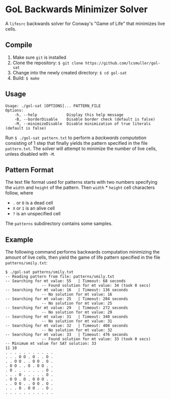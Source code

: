 # GoL Backwards Minimizer Solver

A `lifesrc` backwards solver for Conway's "Game of Life" that minimizes live cells.

## Compile

1. Make sure `git` is installed
2. Clone the repository: `$ git clone https://github.com/lcsmuller/gol-sat`
3. Change into the newly created directory: `$ cd gol-sat`
4. Build: `$ make`

## Usage

```
Usage: ./gol-sat [OPTIONS]... PATTERN_FILE
Options:
    -h, --help             Display this help message
    -B, --borderDisable    Disable border check (default is false)
    -M, --minimizeDisable  Disable minimization of true literals (default is false)
```

Run `$ ./gol-sat pattern.txt` to perform a *backwards computation* consisting of 1 step that finally yields the pattern specified in the file `pattern.txt`. The solver will attempt to minimize the number of live cells, unless disabled with `-M`.

## Pattern Format
The text file format used for patterns starts with two numbers specifying the `width` and `height` of the pattern. Then `width` * `height` cell characters follow, where

- `.` or `0` is a dead cell
- `X` or `1` is an alive cell
- `?` is an unspecified cell

The `patterns` subdirectory contains some samples.

## Example
The following command performs backwards computation minimizing the amount of live cells, then yield the game of life pattern specified in the file `patterns/smily.txt`:

```console
$ ./gol-sat patterns/smily.txt 
-- Reading pattern from file: patterns/smily.txt
-- Searching for mt value: 55   | Timeout: 68 seconds
                -- Found solution for mt value: 34 (took 0 secs)
-- Searching for mt value: 16   | Timeout: 136 seconds
                -- No solution for mt value: 16
-- Searching for mt value: 25   | Timeout: 204 seconds
                -- No solution for mt value: 25
-- Searching for mt value: 29   | Timeout: 272 seconds
                -- No solution for mt value: 29
-- Searching for mt value: 31   | Timeout: 340 seconds
                -- No solution for mt value: 31
-- Searching for mt value: 32   | Timeout: 408 seconds
                -- No solution for mt value: 32
-- Searching for mt value: 33   | Timeout: 476 seconds
                -- Found solution for mt value: 33 (took 0 secs)
-- Minimum mt value for SAT solution: 33
11 10
. . . . . . . . . . .
. . . O O . O . . O .
. . O O . . O O . O .
. O O . . O . O O . .
. O . . . . . . . O .
. . . O . . . . . O .
. O O . O . O O O . .
. . O O . . O O . O .
. . . O . O O . . O .
. . . . . . . . . . .
```
